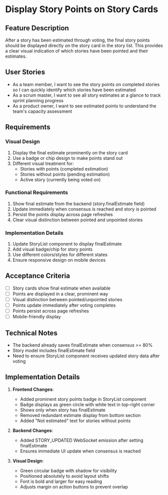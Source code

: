 # Display Story Points on Story Cards

## Feature Description
After a story has been estimated through voting, the final story points should be displayed directly on the story card in the story list. This provides a clear visual indication of which stories have been pointed and their estimates.

## User Stories
- As a team member, I want to see the story points on completed stories so I can quickly identify which stories have been estimated
- As a scrum master, I want to see all story estimates at a glance to track sprint planning progress
- As a product owner, I want to see estimated points to understand the team's capacity assessment

## Requirements

### Visual Design
1. Display the final estimate prominently on the story card
2. Use a badge or chip design to make points stand out
3. Different visual treatment for:
   - Stories with points (completed estimation)
   - Stories without points (pending estimation)
   - Active story (currently being voted on)

### Functional Requirements
1. Show final estimate from the backend (story.finalEstimate field)
2. Update immediately when consensus is reached and story is pointed
3. Persist the points display across page refreshes
4. Clear visual distinction between pointed and unpointed stories

### Implementation Details
1. Update StoryList component to display finalEstimate
2. Add visual badge/chip for story points
3. Use different colors/styles for different states
4. Ensure responsive design on mobile devices

## Acceptance Criteria
- [ ] Story cards show final estimate when available
- [ ] Points are displayed in a clear, prominent way
- [ ] Visual distinction between pointed/unpointed stories
- [ ] Points update immediately after voting completes
- [ ] Points persist across page refreshes
- [ ] Mobile-friendly display

## Technical Notes
- The backend already saves finalEstimate when consensus >= 80%
- Story model includes finalEstimate field
- Need to ensure StoryList component receives updated story data after voting

## Implementation Details
1. **Frontend Changes**:
   - Added prominent story points badge in StoryList component
   - Badge displays as green circle with white text in top-right corner
   - Shows only when story has finalEstimate
   - Removed redundant estimate display from bottom section
   - Added "Not estimated" text for stories without points

2. **Backend Changes**:
   - Added STORY_UPDATED WebSocket emission after setting finalEstimate
   - Ensures immediate UI update when consensus is reached

3. **Visual Design**:
   - Green circular badge with shadow for visibility
   - Positioned absolutely to avoid layout shifts
   - Font is bold and larger for easy reading
   - Adjusts margin on action buttons to prevent overlap